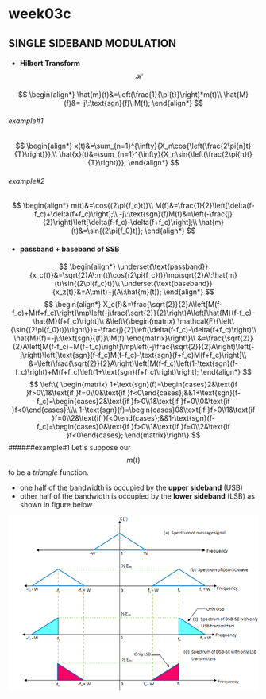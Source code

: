 # **week03c**

## SINGLE SIDEBAND MODULATION
- #### Hilbert Transform $$\mathcal{H}$$
$$
    \begin{align*}
    \hat{m}(t)&=\left(\frac{1}{\pi{t}}\right)*m(t)\\
    \hat{M}(f)&=-j\:\text{sgn}(f)\:M(f);
    \end{align*}
$$
###### example#1
$$
\begin{align*}
x(t)&=\sum_{n=1}^{\infty}{X_n\cos{\left(\frac{2\pi{n}t}{T}\right)}};\\
\hat{x}(t)&=\sum_{n=1}^{\infty}{X_n\sin{\left(\frac{2\pi{n}t}{T}\right)}};
\end{align*}
$$
###### example#2
$$
\begin{align*}
m(t)&=\cos{(2\pi{f_c}t)}\\
M(f)&=\frac{1}{2}\left[\delta(f-f_c)+\delta(f+f_c)\right];\\
-j\:\text{sgn}(f)M(f)&=\left(-\frac{j}{2}\right)\left[\delta(f-f_c)-\delta(f+f_c)\right];\\
\hat{m}(t)&=\sin{(2\pi{f_0}t)};
\end{align*} 
$$

- #### passband + baseband of SSB
$$
    \begin{align*}    
    \underset{\text{passband}}{x_c(t)}&=\sqrt{2}A\:m(t)\cos{(2\pi{f_c}t)}\mp\sqrt{2}A\:\hat{m}(t)\sin{(2\pi{f_c}t)}\\
    \underset{\text{baseband}}{x_z(t)}&=A\:m(t)+j(A\:\hat{m}(t));
    \end{align*}
$$
$$
    \begin{align*}
    X_c(f)&=\frac{\sqrt{2}}{2}A\left[M(f-f_c)+M(f+f_c)\right]\mp\left(-j\frac{\sqrt{2}}{2}\right)A\left[\hat{M}(f-f_c)-\hat{M}(f+f_c)\right]\\
    &\left\{\begin{matrix}
    \mathcal{F}{\left\{\sin{(2\pi{f_0}t)}\right\}}=-\frac{j}{2}\left(\delta(f-f_c)-\delta(f+f_c)\right)\\
    \hat{M}(f)=-j\:\text{sgn}{(f)}\:M(f)
    \end{matrix}\right\}\\
    &=\frac{\sqrt{2}}{2}A\left[M(f-f_c)+M(f+f_c)\right]\mp\left(-j\frac{\sqrt{2}}{2}A\right)\left(-j\right)\left[\text{sgn}(f-f_c)M(f-f_c)-\text{sgn}(f+f_c)M(f+f_c)\right]\\
    &=\left(\frac{\sqrt{2}}{2}A\right)\left[M(f-f_c)\left(1-\text{sgn}(f-f_c)\right)+M(f+f_c)\left(1+\text{sgn}(f+f_c)\right)\right];
    \end{align*}
$$
$$
    \left\{
    \begin{matrix}
    1+\text{sgn}(f)=\begin{cases}2&\text{if }f>0\\1&\text{if }f=0\\0&\text{if }f<0\end{cases};&&1+\text{sgn}(f-f_c)=\begin{cases}2&\text{if }f>0\\1&\text{if }f=0\\0&\text{if }f<0\end{cases};\\\\
    1-\text{sgn}(f)=\begin{cases}0&\text{if }f>0\\1&\text{if }f=0\\2&\text{if }f<0\end{cases};&&1-\text{sgn}(f-f_c)=\begin{cases}0&\text{if }f>0\\1&\text{if }f=0\\2&\text{if }f<0\end{cases};
    \end{matrix}\right\}
$$
######example#1
Let's suppose our $$m(t)$$ to be a *triangle* function. 
- one half of the bandwidth is occupied by the **upper sideband** (USB) 
- other half of the bandwidth is occupied by the **lower sideband** (LSB)
as shown in figure below

![figure01](img/[ELEN141]week03c-figure01.png)